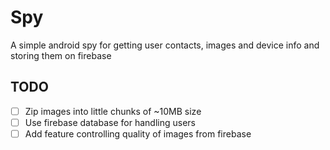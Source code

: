 # Spy

A simple android spy for getting user contacts, images and device info and storing them on firebase

## TODO

- [ ] Zip images into little chunks of ~10MB size
- [ ] Use firebase database for handling users
- [ ] Add feature controlling quality of images from firebase
